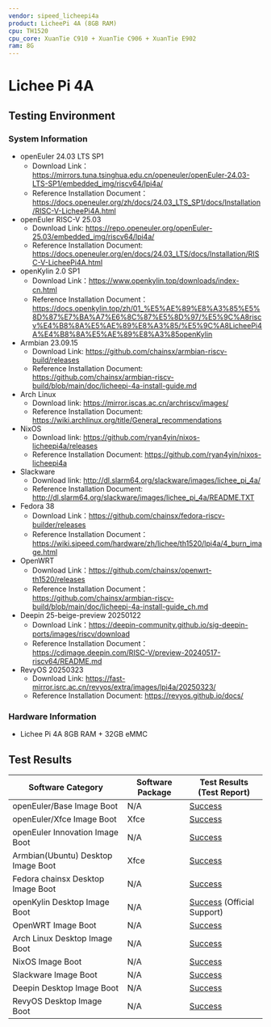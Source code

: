 ```yaml
---
vendor: sipeed_licheepi4a
product: LicheePi 4A (8GB RAM)
cpu: TH1520
cpu_core: XuanTie C910 + XuanTie C906 + XuanTie E902
ram: 8G
---
```


# Lichee Pi 4A

## Testing Environment

### System Information

- openEuler 24.03 LTS SP1
    - Download Link：https://mirrors.tuna.tsinghua.edu.cn/openeuler/openEuler-24.03-LTS-SP1/embedded_img/riscv64/lpi4a/
    - Reference Installation Document：https://docs.openeuler.org/zh/docs/24.03_LTS_SP1/docs/Installation/RISC-V-LicheePi4A.html
- openEuler RISC-V 25.03
    - Download Link: https://repo.openeuler.org/openEuler-25.03/embedded_img/riscv64/lpi4a/
    - Reference Installation Document: https://docs.openeuler.org/en/docs/24.03_LTS/docs/Installation/RISC-V-LicheePi4A.html
- openKylin 2.0 SP1
    - Download Link：https://www.openkylin.top/downloads/index-cn.html
    - Reference Installation Document：https://docs.openkylin.top/zh/01_%E5%AE%89%E8%A3%85%E5%8D%87%E7%BA%A7%E6%8C%87%E5%8D%97/%E5%9C%A8riscv%E4%B8%8A%E5%AE%89%E8%A3%85/%E5%9C%A8LicheePi4A%E4%B8%8A%E5%AE%89%E8%A3%85openKylin
- Armbian 23.09.15
    - Download Link: https://github.com/chainsx/armbian-riscv-build/releases
    - Reference Installation Document: https://github.com/chainsx/armbian-riscv-build/blob/main/doc/licheepi-4a-install-guide.md
- Arch Linux
    - Download link: https://mirror.iscas.ac.cn/archriscv/images/
    - Reference Installation Document: https://wiki.archlinux.org/title/General_recommendations
- NixOS
    - Download link: https://github.com/ryan4yin/nixos-licheepi4a/releases
    - Reference Installation Document: https://github.com/ryan4yin/nixos-licheepi4a
- Slackware
    - Download link: http://dl.slarm64.org/slackware/images/lichee_pi_4a/
    - Reference Installation Document: http://dl.slarm64.org/slackware/images/lichee_pi_4a/README.TXT
- Fedora 38
    - Download Link：https://github.com/chainsx/fedora-riscv-builder/releases
    - Reference Installation Document：https://wiki.sipeed.com/hardware/zh/lichee/th1520/lpi4a/4_burn_image.html
- OpenWRT
    - Download Link：https://github.com/chainsx/openwrt-th1520/releases
    - Reference Installation Document：https://github.com/chainsx/armbian-riscv-build/blob/main/doc/licheepi-4a-install-guide_ch.md
- Deepin 25-beige-preview 20250122
    - Download Link：https://deepin-community.github.io/sig-deepin-ports/images/riscv/download
    - Reference Installation Document：https://cdimage.deepin.com/RISC-V/preview-20240517-riscv64/README.md
- RevyOS 20250323
    - Download Link: https://fast-mirror.isrc.ac.cn/revyos/extra/images/lpi4a/20250323/
    - Reference Installation Document: https://revyos.github.io/docs/

### Hardware Information

- Lichee Pi 4A 8GB RAM + 32GB eMMC

## Test Results

| Software Category                  | Software Package | Test Results (Test Report)              |
|------------------------------------|------------------|-----------------------------------------|
| openEuler/Base Image Boot          | N/A              | [Success][oERV]                         |
| openEuler/Xfce Image Boot          | Xfce             | [Success][oERV]                         |
| openEuler Innovation Image Boot    | N/A              | [Success][openEuler]                    |
| Armbian(Ubuntu) Desktop Image Boot | Xfce             | [Success][Armbian]                      |
| Fedora chainsx Desktop Image Boot  | N/A              | [Success][Fedora]                       |
| openKylin Desktop Image Boot       | N/A              | [Success][openKylin] (Official Support) |
| OpenWRT Image Boot                 | N/A              | [Success][OpenWRT]                      |
| Arch Linux Desktop Image Boot      | N/A              | [Success][ArchLinux]                    |
| NixOS Image Boot                   | N/A              | [Success][NixOS]                        |
| Slackware Image Boot               | N/A              | [Success][Slackware]                    |
| Deepin Desktop Image Boot          | N/A              | [Success][Deepin]                       |
| RevyOS Desktop Image Boot          | N/A              | [Success][RevyOS]                       |

[oERV]: ./openEuler/README.md
[openEuler]: ./openEuler/Innovation.md
[Armbian]: ./Armbian/README.md
[Fedora]: ./Fedora/README_chainsx.md
[openKylin]: ./openKylin/README.md
[OpenWRT]: ./OpenWRT/README.md
[Deepin]: ./Deepin/README.md
[ArchLinux]: ./ArchLinux/README.md
[RevyOS]: ./RevyOS/README.md
[NixOS]: ./NixOS/README.md
[Slackware]: ./Slackware/README.md
